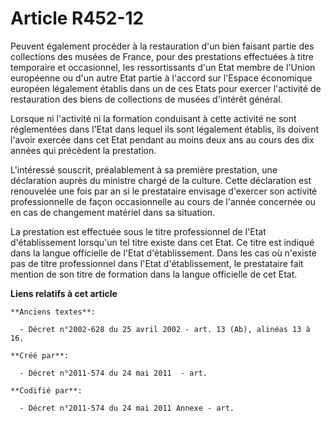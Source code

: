 # Article R452-12

Peuvent également procéder à la restauration d'un bien faisant partie des collections des musées de France, pour des
prestations effectuées à titre temporaire et occasionnel, les ressortissants d'un Etat membre de l'Union européenne ou d'un
autre Etat partie à l'accord sur l'Espace économique européen légalement établis dans un de ces Etats pour exercer l'activité
de restauration des biens de collections de musées d'intérêt général.

Lorsque ni l'activité ni la formation conduisant à cette activité ne sont réglementées dans l'Etat dans lequel ils sont
légalement établis, ils doivent l'avoir exercée dans cet Etat pendant au moins deux ans au cours des dix années qui précèdent
la prestation.

L'intéressé souscrit, préalablement à sa première prestation, une déclaration auprès du ministre chargé de la culture. Cette
déclaration est renouvelée une fois par an si le prestataire envisage d'exercer son activité professionnelle de façon
occasionnelle au cours de l'année concernée ou en cas de changement matériel dans sa situation.

La prestation est effectuée sous le titre professionnel de l'Etat d'établissement lorsqu'un tel titre existe dans cet Etat.
Ce titre est indiqué dans la langue officielle de l'Etat d'établissement. Dans les cas où n'existe pas de titre professionnel
dans l'Etat d'établissement, le prestataire fait mention de son titre de formation dans la langue officielle de cet Etat.

**Liens relatifs à cet article**

	**Anciens textes**:

	  - Décret n°2002-628 du 25 avril 2002 - art. 13 (Ab), alinéas 13 à 16.

	**Créé par**:

	  - Décret n°2011-574 du 24 mai 2011  - art.

	**Codifié par**:

	  - Décret n°2011-574 du 24 mai 2011 Annexe - art.

